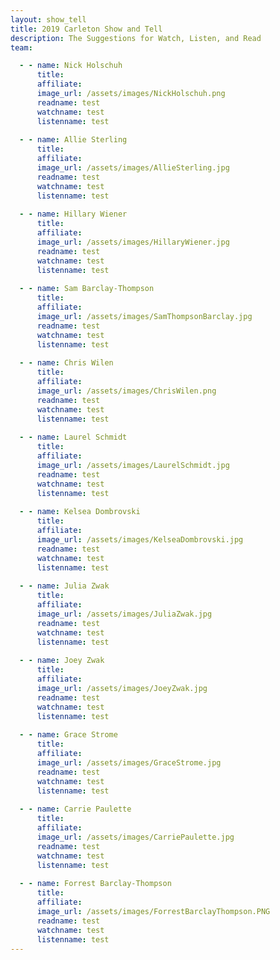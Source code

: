```yaml
---
layout: show_tell
title: 2019 Carleton Show and Tell
description: The Suggestions for Watch, Listen, and Read
team:

  - - name: Nick Holschuh
      title: 
      affiliate: 
      image_url: /assets/images/NickHolschuh.png
      readname: test
      watchname: test
      listenname: test
      
  - - name: Allie Sterling
      title: 
      affiliate: 
      image_url: /assets/images/AllieSterling.jpg
      readname: test
      watchname: test
      listenname: test
      
  - - name: Hillary Wiener
      title: 
      affiliate: 
      image_url: /assets/images/HillaryWiener.jpg
      readname: test
      watchname: test
      listenname: test
      
  - - name: Sam Barclay-Thompson
      title: 
      affiliate: 
      image_url: /assets/images/SamThompsonBarclay.jpg
      readname: test
      watchname: test
      listenname: test
      
  - - name: Chris Wilen
      title: 
      affiliate: 
      image_url: /assets/images/ChrisWilen.png
      readname: test
      watchname: test
      listenname: test
      
  - - name: Laurel Schmidt
      title: 
      affiliate: 
      image_url: /assets/images/LaurelSchmidt.jpg
      readname: test
      watchname: test
      listenname: test
      
  - - name: Kelsea Dombrovski
      title: 
      affiliate: 
      image_url: /assets/images/KelseaDombrovski.jpg
      readname: test
      watchname: test
      listenname: test
      
  - - name: Julia Zwak
      title: 
      affiliate: 
      image_url: /assets/images/JuliaZwak.jpg
      readname: test
      watchname: test
      listenname: test
      
  - - name: Joey Zwak
      title: 
      affiliate: 
      image_url: /assets/images/JoeyZwak.jpg
      readname: test
      watchname: test
      listenname: test
      
  - - name: Grace Strome
      title: 
      affiliate: 
      image_url: /assets/images/GraceStrome.jpg
      readname: test
      watchname: test
      listenname: test
      
  - - name: Carrie Paulette
      title: 
      affiliate: 
      image_url: /assets/images/CarriePaulette.jpg
      readname: test
      watchname: test
      listenname: test
      
  - - name: Forrest Barclay-Thompson
      title: 
      affiliate: 
      image_url: /assets/images/ForrestBarclayThompson.PNG
      readname: test
      watchname: test
      listenname: test      
---
```


